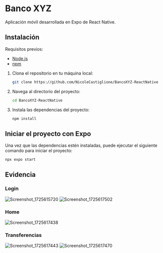 # Banco XYZ 

Aplicación móvil desarrollada en Expo de React Native. 

## Instalación

Requisitos previos:
- [Node.js](https://nodejs.org/)
- [npm](https://www.npmjs.com/)
  
1. Clona el repositorio en tu máquina local:

   ```bash
   git clone https://github.com/NicoleCastiglione/BancoXYZ-ReactNative.git
   ```

2. Navega al directorio del proyecto:

   ```bash
   cd BancoXYZ-ReactNative
   ```

3. Instala las dependencias del proyecto:

   ```bash
   npm install
   ```

## Iniciar el proyecto con Expo
Una vez que las dependencias estén instaladas, puede ejecutar el siguiente comando para iniciar el proyecto:

   ```bash
   npx expo start
   ```

## Evidencia

### Login

![Screenshot_1725615720](https://github.com/user-attachments/assets/ae9f8c86-cb7e-4662-ae10-602a3faf458d)
![Screenshot_1725617502](https://github.com/user-attachments/assets/972bf445-1aae-4abb-bdc3-f906e0150e0a)

### Home

![Screenshot_1725617438](https://github.com/user-attachments/assets/83717a56-3143-4a52-ba54-039e3728dc8c)

### Transferencias 

![Screenshot_1725617443](https://github.com/user-attachments/assets/cc180028-9725-4219-9641-079700753aab)
![Screenshot_1725617470](https://github.com/user-attachments/assets/f619c31f-4b67-420a-bed2-dab41a22ae3c)


